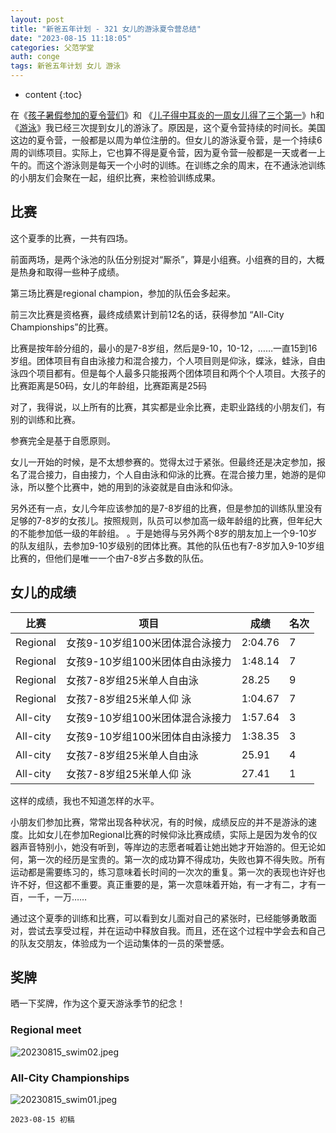 ```yaml
---
layout: post
title: "新爸五年计划 - 321 女儿的游泳夏令营总结"
date: "2023-08-15 11:18:05"
categories: 父范学堂
auth: conge
tags: 新爸五年计划 女儿 游泳
---
```

* content
{:toc}


在《[孩子暑假参加的夏令营们](https://conge.livingwithfcs.org/2023/08/03/NewDaddy-summer_camps/)》和 《[儿子得中耳炎的一周女儿得了三个第一](https://conge.livingwithfcs.org/2023/07/26/NewDaddy-sick-son-winning-daughter/)》h和《[游泳](https://conge.livingwithfcs.org/2023/07/17/NewDaddy-swim/)》我已经三次提到女儿的游泳了。原因是，这个夏令营持续的时间长。美国这边的夏令营，一般都是以周为单位注册的。但女儿的游泳夏令营，是一个持续6周的训练项目。实际上，它也算不得是夏令营，因为夏令营一般都是一天或者一上午的。而这个游泳则是每天一个小时的训练。在训练之余的周末，在不通泳池训练的小朋友们会聚在一起，组织比赛，来检验训练成果。



## 比赛

这个夏季的比赛，一共有四场。

前面两场，是两个泳池的队伍分别捉对“厮杀”，算是小组赛。小组赛的目的，大概是热身和取得一些种子成绩。

第三场比赛是regional champion，参加的队伍会多起来。

前三次比赛是资格赛，最终成绩累计到前12名的话，获得参加 “All-City Championships”的比赛。

比赛是按年龄分组的，最小的是7-8岁组，然后是9-10，10-12，……一直15到16岁组。团体项目有自由泳接力和混合接力，个人项目则是仰泳，蝶泳，蛙泳，自由泳四个项目都有。但是每个人最多只能报两个团体项目和两个个人项目。大孩子的比赛距离是50码，女儿的年龄组，比赛距离是25码

对了，我得说，以上所有的比赛，其实都是业余比赛，走职业路线的小朋友们，有别的训练和比赛。

参赛完全是基于自愿原则。

女儿一开始的时候，是不太想参赛的。觉得太过于紧张。但最终还是决定参加，报名了混合接力，自由接力，个人自由泳和仰泳的比赛。在混合接力里，她游的是仰泳，所以整个比赛中，她的用到的泳姿就是自由泳和仰泳。

另外还有一点，女儿今年应该参加的是7-8岁组的比赛，但是参加的训练队里没有足够的7-8岁的女孩儿。按照规则，队员可以参加高一级年龄组的比赛，但年纪大的不能参加低一级的年龄组。
。于是她得与另外两个8岁的朋友加上一个9-10岁的队友组队，去参加9-10岁级别的团体比赛。其他的队伍也有7-8岁加入9-10岁组比赛的，但他们是唯一一个由7-8岁占多数的队伍。


## 女儿的成绩

| 比赛 |项目|成绩|名次|
|----|----|----|----|
|Regional|女孩9-10岁组100米团体混合泳接力|2:04.76| 7 |
|Regional|女孩9-10岁组100米团体自由泳接力|1:48.14| 7 |
|Regional|女孩7-8岁组25米单人自由泳| 28.25 | 9 |
|Regional|女孩7-8岁组25米单人仰  泳| 1:04.67| 7 |
|All-city|女孩9-10岁组100米团体混合泳接力|1:57.64|3|
|All-city|女孩9-10岁组100米团体自由泳接力|1:38.35|3|
|All-city|女孩7-8岁组25米单人自由泳|25.91| 4 |
|All-city|女孩7-8岁组25米单人仰  泳|27.41| 1|

这样的成绩，我也不知道怎样的水平。

小朋友们参加比赛，常常出现各种状况，有的时候，成绩反应的并不是游泳的速度。比如女儿在参加Regional比赛的时候仰泳比赛成绩，实际上是因为发令的仪器声音特别小，她没有听到，等岸边的志愿者喊着让她出她才开始游的。但无论如何，第一次的经历是宝贵的。第一次的成功算不得成功，失败也算不得失败。所有运动都是需要练习的，练习意味着长时间的一次次的重复。第一次的表现也许好也许不好，但这都不重要。真正重要的是，第一次意味着开始，有一才有二，才有一百，一千，一万……

通过这个夏季的训练和比赛，可以看到女儿面对自己的紧张时，已经能够勇敢面对，尝试去享受过程，并在运动中释放自我。而且，还在这个过程中学会去和自己的队友交朋友，体验成为一个运动集体的一员的荣誉感。

## 奖牌

晒一下奖牌，作为这个夏天游泳季节的纪念！

### Regional meet

![20230815_swim02.jpeg](https://s2.loli.net/2023/08/16/ziRjkUY7Ey2CIlT.jpg)

### All-City Championships

![20230815_swim01.jpeg](https://s2.loli.net/2023/08/16/hiPXLKGoyUFp4AQ.jpg)

```
2023-08-15 初稿
```
